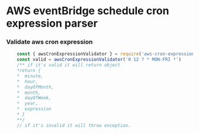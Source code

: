 # AWS eventBridge schedule cron expression parser

### Validate aws cron expression

```js
    const { awsCronExpressionValidator } = require('aws-cron-expression-validator')
    const valid = awsCronExpressionValidator('0 12 ? * MON-FRI *')
    /** if it's valid it will return object 
    *return {
    *  minute,
    *  hour,
    *  dayOfMonth,
    *  month,
    *  dayOfWeek,
    *  year,
    *  expression
    * }
    **/
    // if it's invalid it will throw exception.
```
